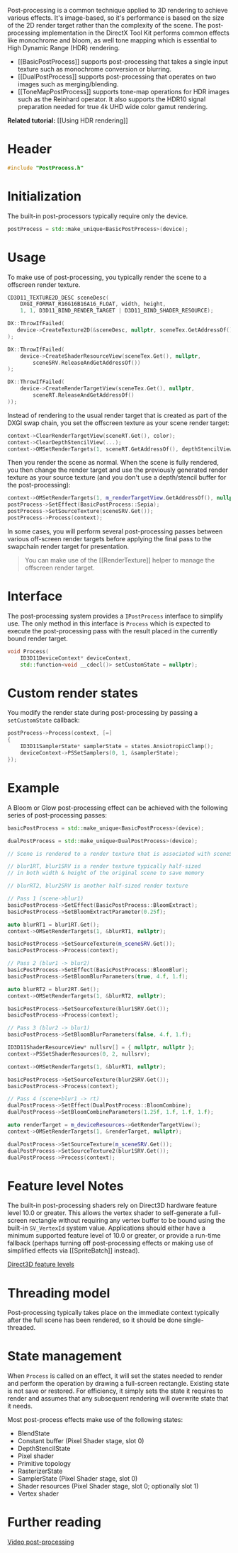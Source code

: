 Post-processing is a common technique applied to 3D rendering to achieve various effects. It's image-based, so it's performance is based on the size of the 2D render target rather than the complexity of the scene. The post-processing implementation in the DirectX Tool Kit performs common effects like monochrome and bloom, as well tone mapping which is essential to High Dynamic Range (HDR) rendering.

* [[BasicPostProcess]] supports post-processing that takes a single input texture such as monochrome conversion or blurring.
* [[DualPostProcess]] supports post-processing that operates on two images such as merging/blending.
* [[ToneMapPostProcess]] supports tone-map operations for HDR images such as the Reinhard operator. It also supports the HDR10 signal preparation needed for true 4k UHD wide color gamut rendering.

**Related tutorial:** [[Using HDR rendering]]

# Header
```cpp
#include "PostProcess.h"
```

# Initialization

The built-in post-processors typically require only the device.

```cpp
postProcess = std::make_unique<BasicPostProcess>(device);
```

# Usage

To make use of post-processing, you typically render the scene to a offscreen render texture.

```cpp
CD3D11_TEXTURE2D_DESC sceneDesc(
    DXGI_FORMAT_R16G16B16A16_FLOAT, width, height,
    1, 1, D3D11_BIND_RENDER_TARGET | D3D11_BIND_SHADER_RESOURCE);

DX::ThrowIfFailed(
   device->CreateTexture2D(&sceneDesc, nullptr, sceneTex.GetAddressOf())
);

DX::ThrowIfFailed(
    device->CreateShaderResourceView(sceneTex.Get(), nullptr,
        sceneSRV.ReleaseAndGetAddressOf())
);

DX::ThrowIfFailed(
    device->CreateRenderTargetView(sceneTex.Get(), nullptr,
        sceneRT.ReleaseAndGetAddressOf()
));
```

Instead of rendering to the usual render target that is created as part of the DXGI swap chain, you set the offscreen texture as your scene render target:

```cpp
context->ClearRenderTargetView(sceneRT.Get(), color);
context->ClearDepthStencilView(...);
context->OMSetRenderTargets(1, sceneRT.GetAddressOf(), depthStencilView.Get());
```

Then you render the scene as normal. When the scene is fully rendered, you then change the render target and use the previously generated render texture as your source texture (and you don't use a depth/stencil buffer for the post-processing):

```cpp
context->OMSetRenderTargets(1, m_renderTargetView.GetAddressOf(), nullptr);
postProcess->SetEffect(BasicPostProcess::Sepia);
postProcess->SetSourceTexture(sceneSRV.Get());
postProcess->Process(context);
```

In some cases, you will perform several post-processing passes between various off-screen render targets before applying the final pass to the swapchain render target for presentation.

> You can make use of the [[RenderTexture]] helper to manage the offscreen render target.

# Interface

The post-processing system provides a ``IPostProcess`` interface to simplify use. The only method in this interface is ``Process`` which is expected to execute the post-processing pass with the result placed in the currently bound render target.

```cpp
void Process(
    ID3D11DeviceContext* deviceContext,
    std::function<void __cdecl()> setCustomState = nullptr);
```

# Custom render states

You modify the render state during post-processing by passing a ``setCustomState`` callback:

```cpp
postProcess->Process(context, [=]
{
    ID3D11SamplerState* samplerState = states.AnsiotropicClamp();
    deviceContext->PSSetSamplers(0, 1, &samplerState);
});
```

# Example

A Bloom or Glow post-processing effect can be achieved with the following series of post-processing passes:

```cpp
basicPostProcess = std::make_unique<BasicPostProcess>(device);

dualPostProcess = std::make_unique<DualPostProcess>(device);

// Scene is rendered to a render texture that is associated with sceneSRV

// blur1RT, blur1SRV is a render texture typically half-sized
// in both width & height of the original scene to save memory

// blurRT2, blur2SRV is another half-sized render texture

// Pass 1 (scene->blur1)
basicPostProcess->SetEffect(BasicPostProcess::BloomExtract);
basicPostProcess->SetBloomExtractParameter(0.25f);

auto blurRT1 = blur1RT.Get();
context->OMSetRenderTargets(1, &blurRT1, nullptr);

basicPostProcess->SetSourceTexture(m_sceneSRV.Get());
basicPostProcess->Process(context);

// Pass 2 (blur1 -> blur2)
basicPostProcess->SetEffect(BasicPostProcess::BloomBlur);
basicPostProcess->SetBloomBlurParameters(true, 4.f, 1.f);

auto blurRT2 = blur2RT.Get();
context->OMSetRenderTargets(1, &blurRT2, nullptr);

basicPostProcess->SetSourceTexture(blur1SRV.Get());
basicPostProcess->Process(context);

// Pass 3 (blur2 -> blur1)
basicPostProcess->SetBloomBlurParameters(false, 4.f, 1.f);

ID3D11ShaderResourceView* nullsrv[] = { nullptr, nullptr };
context->PSSetShaderResources(0, 2, nullsrv);

context->OMSetRenderTargets(1, &blurRT1, nullptr);

basicPostProcess->SetSourceTexture(blur2SRV.Get());
basicPostProcess->Process(context);

// Pass 4 (scene+blur1 -> rt)
dualPostProcess->SetEffect(DualPostProcess::BloomCombine);
dualPostProcess->SetBloomCombineParameters(1.25f, 1.f, 1.f, 1.f);

auto renderTarget = m_deviceResources->GetRenderTargetView();
context->OMSetRenderTargets(1, &renderTarget, nullptr);

dualPostProcess->SetSourceTexture(m_sceneSRV.Get());
dualPostProcess->SetSourceTexture2(blur1SRV.Get());
dualPostProcess->Process(context);
```

# Feature level Notes

The built-in post-processing shaders rely on Direct3D hardware feature level 10.0 or greater. This allows the vertex shader to self-generate a full-screen rectangle without requiring any vertex buffer to be bound using the built-in ``SV_VertexId`` system value.  Applications should either have a minimum supported feature level of 10.0 or greater, or provide a run-time fallback (perhaps turning off post-processing effects or making use of simplified effects via [[SpriteBatch]] instead).

[Direct3D feature levels](https://docs.microsoft.com/en-us/windows/desktop/direct3d11/overviews-direct3d-11-devices-downlevel-intro)

# Threading model

Post-processing typically takes place on the immediate context typically after the full scene has been rendered, so it should be done single-threaded.

# State management

When ``Process`` is called on an effect, it will set the states needed to render and perform the operation by drawing a full-screen rectangle. Existing state is not save or restored. For efficiency, it simply sets the state it requires to render and assumes that any subsequent rendering will overwrite state that it needs.

Most post-process effects make use of the following states:

* BlendState
* Constant buffer (Pixel Shader stage, slot 0)
* DepthStencilState
* Pixel shader
* Primitive topology
* RasterizerState
* SamplerState (Pixel Shader stage, slot 0)
* Shader resources (Pixel Shader stage, slot 0; optionally slot 1)
* Vertex shader

# Further reading

[Video post-processing](https://en.wikipedia.org/wiki/Video_post-processing)  
